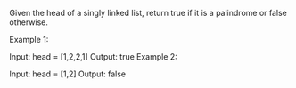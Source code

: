 Given the head of a singly linked list, return true if it is a palindrome or false otherwise.

Example 1:

Input: head = [1,2,2,1]
Output: true
Example 2:

Input: head = [1,2]
Output: false
